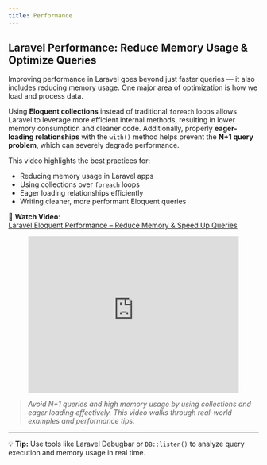 ```yaml
---
title: Performance
---
```


## Laravel Performance: Reduce Memory Usage & Optimize Queries

Improving performance in Laravel goes beyond just faster queries — it also includes reducing memory usage. One major area of optimization is how we load and process data.

Using **Eloquent collections** instead of traditional `foreach` loops allows Laravel to leverage more efficient internal methods, resulting in lower memory consumption and cleaner code. Additionally, properly **eager-loading relationships** with the `with()` method helps prevent the **N+1 query problem**, which can severely degrade performance.

This video highlights the best practices for:

- Reducing memory usage in Laravel apps
- Using collections over `foreach` loops
- Eager loading relationships efficiently
- Writing cleaner, more performant Eloquent queries

🎥 **Watch Video**:  
<a href="https://youtu.be/-W9Syinl__0?feature=shared" target="_blank" rel="noopener noreferrer">Laravel Eloquent Performance – Reduce Memory & Speed Up Queries</a>

<figure class="video_container">
<iframe width="560" height="315" src="https://www.youtube.com/embed/-W9Syinl__0?si=fOhlDEH0zCnfJQvw" title="YouTube video player" frameborder="0" allow="accelerometer; autoplay; clipboard-write; encrypted-media; gyroscope; picture-in-picture; web-share" referrerpolicy="strict-origin-when-cross-origin"  allowfullscreen="true" style="width: 100%; aspect-ratio: 16/9;"></iframe>
</figure>


> _Avoid N+1 queries and high memory usage by using collections and eager loading effectively. This video walks through real-world examples and performance tips._

---

💡 **Tip:** Use tools like Laravel Debugbar or `DB::listen()` to analyze query execution and memory usage in real time.
